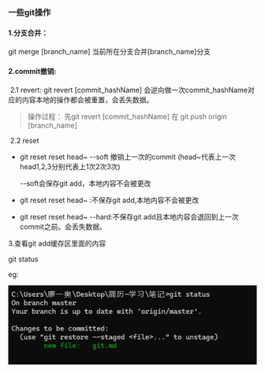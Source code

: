 ### 一些git操作

#### 1.分支合并：

git merge [branch_name] 当前所在分支合并[branch_name]分支

#### 2.commit撤销:

​	2.1 revert: git revert [commit_hashName] 会逆向做一次commit_hashName对应的内容本地的操作都会被重置，会丢失数据。

> 操作过程： 先git revert [commit_hashName] 在 git push origin [branch_name]

​	2.2 reset

- git reset reset head~ --soft 撤销上一次的commit (head~代表上一次 head1,2,3分别代表上1次2次3次)

  --soft会保存git add，本地内容不会被更改

- git reset reset head~ :不保存git add,本地内容不会被更改
- git reset reset head~ --hard:不保存git add且本地内容会退回到上一次commit之前。会丢失数据。

3.查看git add缓存区里面的内容

git status

eg:

![image-20240719144243375](./pig/image-20240719144243375.png)